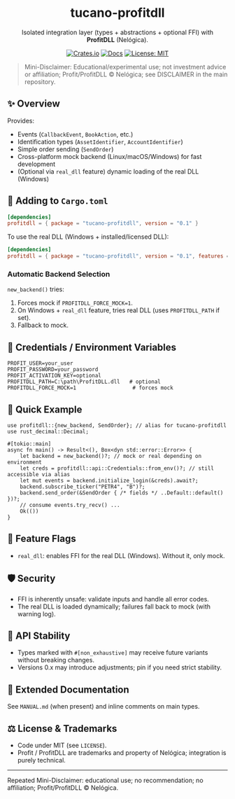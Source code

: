 <div align="center">


# tucano-profitdll

Isolated integration layer (types + abstractions + optional FFI) with **ProfitDLL** (Nelógica).

[![Crates.io](https://img.shields.io/crates/v/tucano-profitdll.svg)](https://crates.io/crates/tucano-profitdll)
[![Docs](https://img.shields.io/docsrs/tucano-profitdll)](https://docs.rs/tucano-profitdll)
[![License: MIT](https://img.shields.io/badge/license-MIT-blue.svg)](../LICENSE)

</div>


> Mini-Disclaimer: Educational/experimental use; not investment advice or affiliation; Profit/ProfitDLL © Nelógica; see DISCLAIMER in the main repository.


## ✨ Overview

Provides:
- Events (`CallbackEvent`, `BookAction`, etc.)
- Identification types (`AssetIdentifier`, `AccountIdentifier`)
- Simple order sending (`SendOrder`)
- Cross-platform mock backend (Linux/macOS/Windows) for fast development
- (Optional via `real_dll` feature) dynamic loading of the real DLL (Windows)


## 🚀 Adding to `Cargo.toml`

```toml
[dependencies]
profitdll = { package = "tucano-profitdll", version = "0.1" }
```

To use the real DLL (Windows + installed/licensed DLL):

```toml
[dependencies]
profitdll = { package = "tucano-profitdll", version = "0.1", features = ["real_dll"] }
```


### Automatic Backend Selection
`new_backend()` tries:
1. Forces mock if `PROFITDLL_FORCE_MOCK=1`.
2. On Windows + `real_dll` feature, tries real DLL (uses `PROFITDLL_PATH` if set).
3. Fallback to mock.


## 🔐 Credentials / Environment Variables
```
PROFIT_USER=your_user
PROFIT_PASSWORD=your_password
PROFIT_ACTIVATION_KEY=optional
PROFITDLL_PATH=C:\path\ProfitDLL.dll   # optional
PROFITDLL_FORCE_MOCK=1                  # forces mock
```


## 🧪 Quick Example
```rust,no_run
use profitdll::{new_backend, SendOrder}; // alias for tucano-profitdll
use rust_decimal::Decimal;

#[tokio::main]
async fn main() -> Result<(), Box<dyn std::error::Error>> {
	let backend = new_backend()?; // mock or real depending on environment
	let creds = profitdll::api::Credentials::from_env()?; // still accessible via alias
	let mut events = backend.initialize_login(&creds).await?;
	backend.subscribe_ticker("PETR4", "B")?;
	backend.send_order(&SendOrder { /* fields */ ..Default::default() })?;
	// consume events.try_recv() ...
	Ok(())
}
```


## 🧩 Feature Flags
- `real_dll`: enables FFI for the real DLL (Windows). Without it, only mock.


## 🛡️ Security
- FFI is inherently unsafe: validate inputs and handle all error codes.
- The real DLL is loaded dynamically; failures fall back to mock (with warning log).


## 🔁 API Stability
- Types marked with `#[non_exhaustive]` may receive future variants without breaking changes.
- Versions 0.x may introduce adjustments; pin if you need strict stability.


## 📄 Extended Documentation
See `MANUAL.md` (when present) and inline comments on main types.


## ⚖️ License & Trademarks
- Code under MIT (see `LICENSE`).
- Profit / ProfitDLL are trademarks and property of Nelógica; integration is purely technical.


---
Repeated Mini-Disclaimer: educational use; no recommendation; no affiliation; Profit/ProfitDLL © Nelógica.
